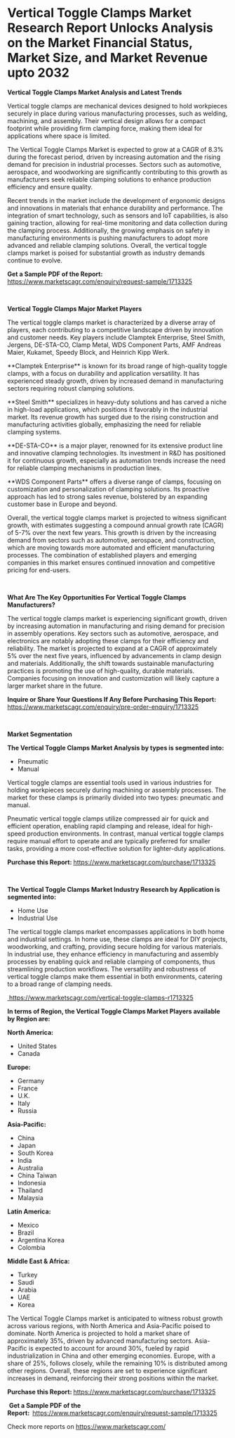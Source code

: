 <p><h1>Vertical Toggle Clamps Market Research Report Unlocks Analysis on the Market Financial Status, Market Size, and Market Revenue upto 2032</h1></p><p><strong>Vertical Toggle Clamps Market Analysis and Latest Trends</strong></p>
<p><p>Vertical toggle clamps are mechanical devices designed to hold workpieces securely in place during various manufacturing processes, such as welding, machining, and assembly. Their vertical design allows for a compact footprint while providing firm clamping force, making them ideal for applications where space is limited. </p><p>The Vertical Toggle Clamps Market is expected to grow at a CAGR of 8.3% during the forecast period, driven by increasing automation and the rising demand for precision in industrial processes. Sectors such as automotive, aerospace, and woodworking are significantly contributing to this growth as manufacturers seek reliable clamping solutions to enhance production efficiency and ensure quality. </p><p>Recent trends in the market include the development of ergonomic designs and innovations in materials that enhance durability and performance. The integration of smart technology, such as sensors and IoT capabilities, is also gaining traction, allowing for real-time monitoring and data collection during the clamping process. Additionally, the growing emphasis on safety in manufacturing environments is pushing manufacturers to adopt more advanced and reliable clamping solutions. Overall, the vertical toggle clamps market is poised for substantial growth as industry demands continue to evolve.</p></p>
<p><strong>Get a Sample PDF of the Report:&nbsp;</strong> <a href="https://www.marketscagr.com/enquiry/request-sample/1713325?utm_campaign=2342&utm_medium=2&utm_source=Github&utm_content=ia&utm_term=19022025&utm_id=vertical-toggle-clamps">https://www.marketscagr.com/enquiry/request-sample/1713325</a></p>
<p>&nbsp;</p>
<p><strong>Vertical Toggle Clamps Major Market Players</strong></p>
<p><p>The vertical toggle clamps market is characterized by a diverse array of players, each contributing to a competitive landscape driven by innovation and customer needs. Key players include Clamptek Enterprise, Steel Smith, Jergens, DE-STA-CO, Clamp Metal, WDS Component Parts, AMF Andreas Maier, Kukamet, Speedy Block, and Heinrich Kipp Werk.</p><p>**Clamptek Enterprise** is known for its broad range of high-quality toggle clamps, with a focus on durability and application versatility. It has experienced steady growth, driven by increased demand in manufacturing sectors requiring robust clamping solutions.</p><p>**Steel Smith** specializes in heavy-duty solutions and has carved a niche in high-load applications, which positions it favorably in the industrial market. Its revenue growth has surged due to the rising construction and manufacturing activities globally, emphasizing the need for reliable clamping systems.</p><p>**DE-STA-CO** is a major player, renowned for its extensive product line and innovative clamping technologies. Its investment in R&D has positioned it for continuous growth, especially as automation trends increase the need for reliable clamping mechanisms in production lines.</p><p>**WDS Component Parts** offers a diverse range of clamps, focusing on customization and personalization of clamping solutions. Its proactive approach has led to strong sales revenue, bolstered by an expanding customer base in Europe and beyond.</p><p>Overall, the vertical toggle clamps market is projected to witness significant growth, with estimates suggesting a compound annual growth rate (CAGR) of 5-7% over the next few years. This growth is driven by the increasing demand from sectors such as automotive, aerospace, and construction, which are moving towards more automated and efficient manufacturing processes. The combination of established players and emerging companies in this market ensures continued innovation and competitive pricing for end-users.</p></p>
<p>&nbsp;</p>
<p><strong>What Are The Key Opportunities For Vertical Toggle Clamps Manufacturers?</strong></p>
<p><p>The vertical toggle clamps market is experiencing significant growth, driven by increasing automation in manufacturing and rising demand for precision in assembly operations. Key sectors such as automotive, aerospace, and electronics are notably adopting these clamps for their efficiency and reliability. The market is projected to expand at a CAGR of approximately 5% over the next five years, influenced by advancements in clamp design and materials. Additionally, the shift towards sustainable manufacturing practices is promoting the use of high-quality, durable materials. Companies focusing on innovation and customization will likely capture a larger market share in the future.</p></p>
<p><strong>Inquire or Share Your Questions If Any Before Purchasing This Report:</strong> <a href="https://www.marketscagr.com/enquiry/pre-order-enquiry/1713325?utm_campaign=2342&utm_medium=2&utm_source=Github&utm_content=ia&utm_term=19022025&utm_id=vertical-toggle-clamps">https://www.marketscagr.com/enquiry/pre-order-enquiry/1713325</a></p>
<p>&nbsp;</p>
<p><strong>Market Segmentation</strong></p>
<p><strong>The Vertical Toggle Clamps Market Analysis by types is segmented into:</strong></p>
<p><ul><li>Pneumatic</li><li>Manual</li></ul></p>
<p><p>Vertical toggle clamps are essential tools used in various industries for holding workpieces securely during machining or assembly processes. The market for these clamps is primarily divided into two types: pneumatic and manual. </p><p>Pneumatic vertical toggle clamps utilize compressed air for quick and efficient operation, enabling rapid clamping and release, ideal for high-speed production environments. In contrast, manual vertical toggle clamps require manual effort to operate and are typically preferred for smaller tasks, providing a more cost-effective solution for lighter-duty applications.</p></p>
<p><strong>Purchase this Report:&nbsp;</strong><a href="https://www.marketscagr.com/purchase/1713325?utm_campaign=2342&utm_medium=2&utm_source=Github&utm_content=ia&utm_term=19022025&utm_id=vertical-toggle-clamps">https://www.marketscagr.com/purchase/1713325</a></p>
<p>&nbsp;</p>
<p><strong>The Vertical Toggle Clamps Market Industry Research by Application is segmented into:</strong></p>
<p><ul><li>Home Use</li><li>Industrial Use</li></ul></p>
<p><p>The vertical toggle clamps market encompasses applications in both home and industrial settings. In home use, these clamps are ideal for DIY projects, woodworking, and crafting, providing secure holding for various materials. In industrial use, they enhance efficiency in manufacturing and assembly processes by enabling quick and reliable clamping of components, thus streamlining production workflows. The versatility and robustness of vertical toggle clamps make them essential in both environments, catering to a broad range of clamping needs.</p></p>
<p><a href="https://www.marketscagr.com/vertical-toggle-clamps-r1713325?utm_campaign=2342&utm_medium=2&utm_source=Github&utm_content=ia&utm_term=19022025&utm_id=vertical-toggle-clamps">&nbsp;https://www.marketscagr.com/vertical-toggle-clamps-r1713325</a></p>
<p><strong>In terms of Region, the Vertical Toggle Clamps Market Players available by Region are:</strong></p>
<p>
    <p> <strong> North America: </strong>
        <ul>
            <li>United States</li>
            <li>Canada</li>
        </ul>
        </p> 
    <p> <strong> Europe: </strong>
        <ul>
            <li>Germany</li>
            <li>France</li>
            <li>U.K.</li>
            <li>Italy</li>
            <li>Russia</li>
        </ul>
        </p> 
    <p> <strong> Asia-Pacific: </strong>
        <ul>
            <li>China</li>
            <li>Japan</li>
            <li>South Korea</li>
            <li>India</li>
            <li>Australia</li>
            <li>China Taiwan</li>
            <li>Indonesia</li>
            <li>Thailand</li>
            <li>Malaysia</li>
        </ul>
        </p> 
    <p> <strong> Latin America: </strong>
        <ul>
            <li>Mexico</li>
            <li>Brazil</li>
            <li>Argentina Korea</li>
            <li>Colombia</li>
        </ul>
        </p> 
    <p> <strong> Middle East & Africa: </strong>
        <ul>
            <li>Turkey</li>
            <li>Saudi</li>
            <li>Arabia</li>
            <li>UAE</li>
            <li>Korea</li>
        </ul>
    </p>
    </p>
<p><p>The Vertical Toggle Clamps market is anticipated to witness robust growth across various regions, with North America and Asia-Pacific poised to dominate. North America is projected to hold a market share of approximately 35%, driven by advanced manufacturing sectors. Asia-Pacific is expected to account for around 30%, fueled by rapid industrialization in China and other emerging economies. Europe, with a share of 25%, follows closely, while the remaining 10% is distributed among other regions. Overall, these regions are set to experience significant increases in demand, reinforcing their strong positions within the market.</p></p>
<p><strong>Purchase this Report: </strong><a href="https://www.marketscagr.com/purchase/1713325?utm_campaign=2342&utm_medium=2&utm_source=Github&utm_content=ia&utm_term=19022025&utm_id=vertical-toggle-clamps">https://www.marketscagr.com/purchase/1713325</a></p>
<p>&nbsp;<strong>Get a Sample PDF of the Report:&nbsp;&nbsp;</strong><a href="https://www.marketscagr.com/enquiry/request-sample/1713325?utm_campaign=2342&utm_medium=2&utm_source=Github&utm_content=ia&utm_term=19022025&utm_id=vertical-toggle-clamps">https://www.marketscagr.com/enquiry/request-sample/1713325</a></p>
<p><strong></strong></p>
<p>Check more reports on <a href="https://www.marketscagr.com/?utm_campaign=2342&utm_medium=2&utm_source=Github&utm_content=ia&utm_term=19022025&utm_id=vertical-toggle-clamps">https://www.marketscagr.com/</a></p>